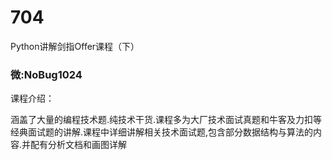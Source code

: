 # 704
Python讲解剑指Offer课程（下）
### 微:NoBug1024 


课程介绍：

涵盖了大量的编程技术题.纯技术干货.课程多为大厂技术面试真题和牛客及力扣等经典面试题的讲解.课程中详细讲解相关技术面试题,包含部分数据结构与算法的内容.并配有分析文档和画图详解
